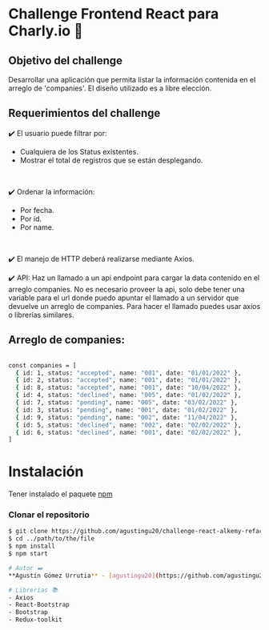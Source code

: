 # Challenge Frontend React para Charly.io :rocket:
## Objetivo del challenge
Desarrollar una aplicación que permita listar la información contenida en el arreglo de 'companies'. El diseño utilizado es a libre elección.

## Requerimientos del challenge

✔️ El usuario puede filtrar por:
 - Cualquiera de los Status existentes.
 - Mostrar el total de registros que se están desplegando.
<br />

✔️ Ordenar la información:
- Por fecha.
- Por id.
- Por name.
<br />

✔️ El manejo de HTTP deberá realizarse mediante Axios.
<br />

✔️ API: Haz un llamado a un api endpoint para cargar la data contenido en el arreglo companies. No es necesario proveer la api, solo debe tener una variable para el url donde puedo apuntar el llamado a un servidor que devuelve un arreglo de companies. Para hacer el llamado puedes usar axios o librerías similares.

## Arreglo de companies:

```bash

const companies = [
  { id: 1, status: "accepted", name: "001", date: "01/01/2022" },
  { id: 2, status: "accepted", name: "001", date: "01/01/2022" },
  { id: 8, status: "accepted", name: "001", date: "10/04/2022" },
  { id: 4, status: "declined", name: "005", date: "01/02/2022" },
  { id: 7, status: "pending", name: "005", date: "03/02/2022" },
  { id: 3, status: "pending", name: "001", date: "01/02/2022" },
  { id: 9, status: "pending", name: "002", date: "11/04/2022" },
  { id: 5, status: "declined", name: "002", date: "02/02/2022" },
  { id: 6, status: "declined", name: "001", date: "02/02/2022" },
]
```

# Instalación
Tener instalado el paquete [npm](https://www.npmjs.com/)

### Clonar el repositorio

```bash
$ git clone https://github.com/agustingu20/challenge-react-alkemy-refactored.git
$ cd ../path/to/the/file
$ npm install
$ npm start

# Autor ✒️
**Agustín Gómez Urrutia** - [agustingu20](https://github.com/agustingu20)

# Librerías 📚
- Axios
- React-Bootstrap
- Bootstrap
- Redux-toolkit
